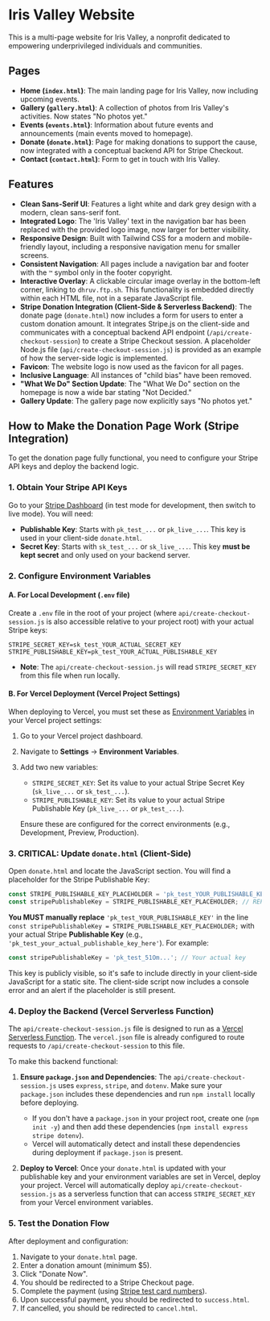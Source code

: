 # Iris Valley Website

This is a multi-page website for Iris Valley, a nonprofit dedicated to empowering underprivileged individuals and communities.

## Pages
- **Home (`index.html`)**: The main landing page for Iris Valley, now including upcoming events.
- **Gallery (`gallery.html`)**: A collection of photos from Iris Valley's activities. Now states "No photos yet."
- **Events (`events.html`)**: Information about future events and announcements (main events moved to homepage).
- **Donate (`donate.html`)**: Page for making donations to support the cause, now integrated with a conceptual backend API for Stripe Checkout.
- **Contact (`contact.html`)**: Form to get in touch with Iris Valley.

## Features
- **Clean Sans-Serif UI**: Features a light white and dark grey design with a modern, clean sans-serif font.
- **Integrated Logo**: The 'Iris Valley' text in the navigation bar has been replaced with the provided logo image, now larger for better visibility.
- **Responsive Design**: Built with Tailwind CSS for a modern and mobile-friendly layout, including a responsive navigation menu for smaller screens.
- **Consistent Navigation**: All pages include a navigation bar and footer with the `™` symbol only in the footer copyright.
- **Interactive Overlay**: A clickable circular image overlay in the bottom-left corner, linking to `dhruv.ftp.sh`. This functionality is embedded directly within each HTML file, not in a separate JavaScript file.
- **Stripe Donation Integration (Client-Side & Serverless Backend)**: The donate page (`donate.html`) now includes a form for users to enter a custom donation amount. It integrates Stripe.js on the client-side and communicates with a conceptual backend API endpoint (`/api/create-checkout-session`) to create a Stripe Checkout session. A placeholder Node.js file (`api/create-checkout-session.js`) is provided as an example of how the server-side logic is implemented.
- **Favicon**: The website logo is now used as the favicon for all pages.
- **Inclusive Language**: All instances of "child bias" have been removed.
- **"What We Do" Section Update**: The "What We Do" section on the homepage is now a wide bar stating "Not Decided."
- **Gallery Update**: The gallery page now explicitly says "No photos yet."

## How to Make the Donation Page Work (Stripe Integration)

To get the donation page fully functional, you need to configure your Stripe API keys and deploy the backend logic.

### 1. Obtain Your Stripe API Keys

Go to your [Stripe Dashboard](https://dashboard.stripe.com/test/apikeys) (in test mode for development, then switch to live mode). You will need:
-   **Publishable Key**: Starts with `pk_test_...` or `pk_live_...`. This key is used in your client-side `donate.html`.
-   **Secret Key**: Starts with `sk_test_...` or `sk_live_...`. This key **must be kept secret** and only used on your backend server.

### 2. Configure Environment Variables

#### A. For Local Development (`.env` file)

Create a `.env` file in the root of your project (where `api/create-checkout-session.js` is also accessible relative to your project root) with your actual Stripe keys:

```dotenv
STRIPE_SECRET_KEY=sk_test_YOUR_ACTUAL_SECRET_KEY
STRIPE_PUBLISHABLE_KEY=pk_test_YOUR_ACTUAL_PUBLISHABLE_KEY
```

*   **Note**: The `api/create-checkout-session.js` will read `STRIPE_SECRET_KEY` from this file when run locally.

#### B. For Vercel Deployment (Vercel Project Settings)

When deploying to Vercel, you must set these as [Environment Variables](https://vercel.com/docs/concepts/projects/environment-variables) in your Vercel project settings:

1.  Go to your Vercel project dashboard.
2.  Navigate to **Settings** -> **Environment Variables**.
3.  Add two new variables:
    *   `STRIPE_SECRET_KEY`: Set its value to your actual Stripe Secret Key (`sk_live_...` or `sk_test_...`).
    *   `STRIPE_PUBLISHABLE_KEY`: Set its value to your actual Stripe Publishable Key (`pk_live_...` or `pk_test_...`).
    
    Ensure these are configured for the correct environments (e.g., Development, Preview, Production).

### 3. **CRITICAL: Update `donate.html` (Client-Side)**

Open `donate.html` and locate the JavaScript section. You will find a placeholder for the Stripe Publishable Key:

```javascript
const STRIPE_PUBLISHABLE_KEY_PLACEHOLDER = 'pk_test_YOUR_PUBLISHABLE_KEY';
const stripePublishableKey = STRIPE_PUBLISHABLE_KEY_PLACEHOLDER; // REPLACE THIS LINE with your actual key, e.g., 'pk_test_12345...' 
```

**You MUST manually replace** `'pk_test_YOUR_PUBLISHABLE_KEY'` in the line `const stripePublishableKey = STRIPE_PUBLISHABLE_KEY_PLACEHOLDER;` with your actual Stripe **Publishable Key** (e.g., `'pk_test_your_actual_publishable_key_here'`). For example:

```javascript
const stripePublishableKey = 'pk_test_51Om...'; // Your actual key
```

This key is publicly visible, so it's safe to include directly in your client-side JavaScript for a static site. The client-side script now includes a console error and an alert if the placeholder is still present.

### 4. Deploy the Backend (Vercel Serverless Function)

The `api/create-checkout-session.js` file is designed to run as a [Vercel Serverless Function](https://vercel.com/docs/concepts/functions/serverless-functions). The `vercel.json` file is already configured to route requests to `/api/create-checkout-session` to this file.

To make this backend functional:

1.  **Ensure `package.json` and Dependencies**: The `api/create-checkout-session.js` uses `express`, `stripe`, and `dotenv`. Make sure your `package.json` includes these dependencies and run `npm install` locally before deploying.
    *   If you don't have a `package.json` in your project root, create one (`npm init -y`) and then add these dependencies (`npm install express stripe dotenv`).
    *   Vercel will automatically detect and install these dependencies during deployment if `package.json` is present.

2.  **Deploy to Vercel**: Once your `donate.html` is updated with your publishable key and your environment variables are set in Vercel, deploy your project. Vercel will automatically deploy `api/create-checkout-session.js` as a serverless function that can access `STRIPE_SECRET_KEY` from your Vercel environment variables.

### 5. Test the Donation Flow

After deployment and configuration:

1.  Navigate to your `donate.html` page.
2.  Enter a donation amount (minimum $5).
3.  Click "Donate Now".
4.  You should be redirected to a Stripe Checkout page.
5.  Complete the payment (using [Stripe test card numbers](https://stripe.com/docs/testing)).
6.  Upon successful payment, you should be redirected to `success.html`.
7.  If cancelled, you should be redirected to `cancel.html`.